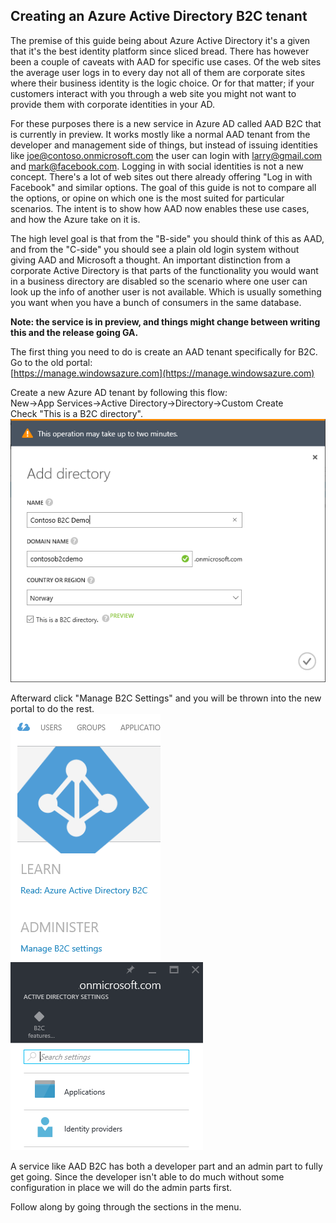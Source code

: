 ﻿<properties
	pageTitle="B2C Intro"
	description="AAD B2C enables logins through social identity providers in an AAD setting."
	slug="aadb2cintro"
    order="100"
	keywords="b2c, azure ad b2c, aad, social identities"
/>

## Creating an Azure Active Directory B2C tenant

The premise of this guide being about Azure Active Directory it's a given that it's the best identity platform since sliced bread. There has however been a couple of caveats with AAD for specific use cases. Of the web sites the average user logs in to every day not all of them are corporate sites where their business identity is the logic choice. Or for that matter; if your customers interact with you through a web site you might not want to provide them with corporate identities in your AD.

For these purposes there is a new service in Azure AD called AAD B2C that is currently in preview. It works mostly like a normal AAD tenant from the developer and management side of things, but instead of issuing identities like joe@contoso.onmicrosoft.com the user can login with larry@gmail.com and mark@facebook.com. Logging in with social identities is not a new concept. There's a lot of web sites out there already offering "Log in with Facebook" and similar options. The goal of this guide is not to compare all the options, or opine on which one is the most suited for particular scenarios. The intent is to show how AAD now enables these use cases, and how the Azure take on it is.

The high level goal is that from the "B-side" you should think of this as AAD, and from the "C-side" you should see a plain old login system without giving AAD and Microsoft a thought. An important distinction from a corporate Active Directory is that parts of the functionality you would want in a business directory are disabled so the scenario where one user can look up the info of another user is not available. Which is usually something you want when you have a bunch of consumers in the same database.

**Note: the service is in preview, and things might change between writing this and the release going GA.**

The first thing you need to do is create an AAD tenant specifically for B2C. 
Go to the old portal:  
[https://manage.windowsazure.com](https://manage.windowsazure.com) 

Create a new Azure AD tenant by following this flow:  
New->App Services->Active Directory->Directory->Custom Create  
Check "This is a B2C directory".  
![AAD B2C - Create B2C tenant](_assets/AAD_B2C_Intro_01.PNG)

Afterward click "Manage B2C Settings" and you will be thrown into the new portal to do the rest.  
![AAD B2C - Manage B2C settings](_assets/AAD_B2C_Intro_02.PNG)  
![AAD B2C - Manage B2C settings](_assets/AAD_B2C_Intro_03.PNG)

A service like AAD B2C has both a developer part and an admin part to fully get going. Since the developer isn't able to do much without some configuration in place we will do the admin parts first. 

Follow along by going through the sections in the menu.
